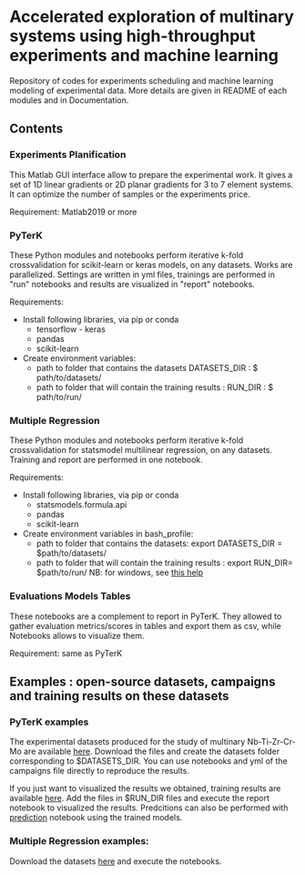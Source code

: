 # Accelerated exploration of multinary systems using high-throughput experiments and machine learning

Repository of codes for experiments scheduling and machine learning modeling of experimental data. 
More details are given in README of each modules and in Documentation. 

## Contents 

### Experiments Planification

This Matlab GUI interface allow to prepare the experimental work. It gives a set of 1D linear gradients or 2D planar gradients for 3 to 7 element systems. It can optimize the number of samples or the experiments price.  

Requirement: Matlab2019 or more 


### PyTerK 

These Python modules and notebooks perform iterative k-fold crossvalidation for scikit-learn or keras models, on any datasets. Works are parallelized. Settings are written in yml files, trainings are performed in "run" notebooks and results are visualized in "report" notebooks.  

Requirements:
* Install following libraries, via pip or conda
	* tensorflow - keras
	* pandas 
	* scikit-learn
* Create environment variables:
	* path to folder that contains the datasets DATASETS_DIR : $ path/to/datasets/
	* path to folder that will contain the training results : RUN_DIR : $ path/to/run/ 

### Multiple Regression

These Python modules and notebooks perform iterative k-fold crossvalidation for statsmodel multilinear regression, on any datasets. Training and report are performed in one notebook. 

Requirements: 
* Install following libraries, via pip or conda
	* statsmodels.formula.api
	* pandas
	* scikit-learn
* Create environment variables in bash_profile:
	* path to folder that contains the datasets: export DATASETS_DIR = $path/to/datasets/
	* path to folder that will contain the training results : export RUN_DIR= $path/to/run/
NB: for windows, see [this help](https://docs.oracle.com/en/database/oracle/machine-learning/oml4r/1.5.1/oread/creating-and-modifying-environment-variables-on-windows.html)

### Evaluations Models Tables

These notebooks are a complement to report in PyTerK. They allowed to gather evaluation metrics/scores in tables and export them as csv, while Notebooks allows to visualize them. 

Requirement: same as PyTerK


## Examples : open-source datasets, campaigns and training results on these datasets

### PyTerK examples

The experimental datasets produced for the study of multinary Nb-Ti-Zr-Cr-Mo are available [here](https://zenodo.org/record/6104937#.Yg4ifC9ziRs). 
Download the files and create the datasets folder corresponding to $DATASETS_DIR. You can use notebooks and yml of the campaigns file directly to reproduce the results. 

If you just want to visualized the results we obtained, training results are available [here](https://zenodo.org/record/6104937#.Yg4ifC9ziRs). Add the files in $RUN_DIR files and execute the report notebook to visualized the results. Predcitions can also be performed with [prediction](Examples/prediction.ipynb) notebook using the trained models.

### Multiple Regression examples:

Download the datasets [here](https://zenodo.org/record/6104937#.Yg4ifC9ziRs) and execute the notebooks. 




